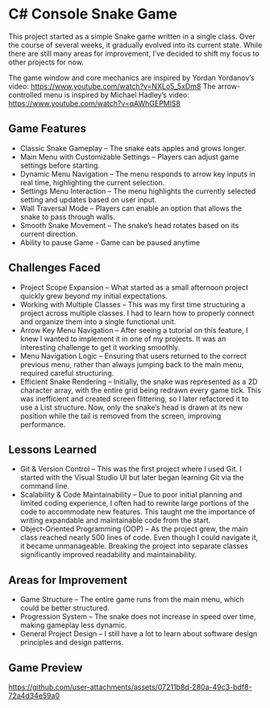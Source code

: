 # C# Console Snake Game

This project started as a simple Snake game written in a single class. Over the course of several weeks, it gradually evolved into its current state. While there are still many areas for improvement, I’ve decided to shift my focus to other projects for now.

The game window and core mechanics are inspired by Yordan Yordanov’s video: https://www.youtube.com/watch?v=NXLo5_5xDm8
The arrow-controlled menu is inspired by Michael Hadley’s video: https://www.youtube.com/watch?v=qAWhGEPMlS8

## Game Features

* Classic Snake Gameplay – The snake eats apples and grows longer.
* Main Menu with Customizable Settings – Players can adjust game settings before starting.
* Dynamic Menu Navigation – The menu responds to arrow key inputs in real time, highlighting the current selection.
* Settings Menu Interaction – The menu highlights the currently selected setting and updates based on user input.
* Wall Traversal Mode – Players can enable an option that allows the snake to pass through walls.
* Smooth Snake Movement – The snake’s head rotates based on its current direction.
* Ability to pause Game - Game can be paused anytime

## Challenges Faced

* Project Scope Expansion – What started as a small afternoon project quickly grew beyond my initial expectations.
* Working with Multiple Classes – This was my first time structuring a project across multiple classes. I had to learn how to properly connect and organize them into a single functional unit.
* Arrow Key Menu Navigation – After seeing a tutorial on this feature, I knew I wanted to implement it in one of my projects. It was an interesting challenge to get it working smoothly.
* Menu Navigation Logic – Ensuring that users returned to the correct previous menu, rather than always jumping back to the main menu, required careful structuring.
* Efficient Snake Rendering – Initially, the snake was represented as a 2D character array, with the entire grid being redrawn every game tick. This was inefficient and created screen flittering, so I later refactored it to use a List<SnakeBody> structure. Now, only the snake’s head is drawn at its new position while the tail is removed from the screen, improving performance.

## Lessons Learned

* Git & Version Control – This was the first project where I used Git. I started with the Visual Studio UI but later began learning Git via the command line.
* Scalability & Code Maintainability – Due to poor initial planning and limited coding experience, I often had to rewrite large portions of the code to accommodate new features. This taught me the importance of writing expandable and maintainable code from the start.
* Object-Oriented Programming (OOP) – As the project grew, the main class reached nearly 500 lines of code. Even though I could navigate it, it became unmanageable. Breaking the project into separate classes significantly improved readability and maintainability.

## Areas for Improvement

* Game Structure – The entire game runs from the main menu, which could be better structured.
* Progression System – The snake does not increase in speed over time, making gameplay less dynamic.
* General Project Design – I still have a lot to learn about software design principles and design patterns.

## Game Preview

https://github.com/user-attachments/assets/07211b8d-280a-49c3-bdf8-72a4d34e59a0

